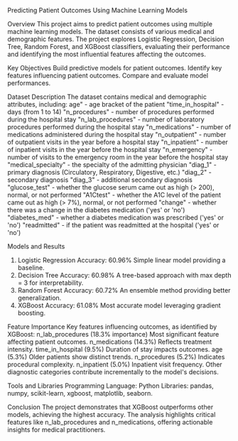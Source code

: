 Predicting Patient Outcomes Using Machine Learning Models

Overview
This project aims to predict patient outcomes using multiple machine learning models. The dataset consists of various medical and demographic features. The project explores Logistic Regression, Decision Tree, Random Forest, and XGBoost classifiers, evaluating their performance and identifying the most influential features affecting the outcomes.

Key Objectives
Build predictive models for patient outcomes.
Identify key features influencing patient outcomes.
Compare and evaluate model performances.

Dataset Description
The dataset contains medical and demographic attributes, including:
age" - age bracket of the patient
"time_in_hospital" - days (from 1 to 14)
"n_procedures" - number of procedures performed during the hospital stay
"n_lab_procedures" - number of laboratory procedures performed during the hospital stay
"n_medications" - number of medications administered during the hospital stay
"n_outpatient" - number of outpatient visits in the year before a hospital stay
"n_inpatient" - number of inpatient visits in the year before the hospital stay
"n_emergency" - number of visits to the emergency room in the year before the hospital stay
"medical_specialty" - the specialty of the admitting physician
"diag_1" - primary diagnosis (Circulatory, Respiratory, Digestive, etc.)
"diag_2" - secondary diagnosis
"diag_3" - additional secondary diagnosis
"glucose_test" - whether the glucose serum came out as high (> 200), normal, or not performed
"A1Ctest" - whether the A1C level of the patient came out as high (> 7%), normal, or not performed
"change" - whether there was a change in the diabetes medication ('yes' or 'no')
"diabetes_med" - whether a diabetes medication was prescribed ('yes' or 'no')
"readmitted" - if the patient was readmitted at the hospital ('yes' or 'no')

Models and Results
1. Logistic Regression
Accuracy: 60.96%
Simple linear model providing a baseline.
2. Decision Tree
Accuracy: 60.98%
A tree-based approach with max depth = 3 for interpretability.
3. Random Forest
Accuracy: 60.72%
An ensemble method providing better generalization.
4. XGBoost
Accuracy: 61.08%
Most accurate model leveraging gradient boosting.

Feature Importance
Key features influencing outcomes, as identified by XGBoost:
n_lab_procedures (18.3% importance)
Most significant feature affecting patient outcomes.
n_medications (14.3%)
Reflects treatment intensity.
time_in_hospital (9.5%)
Duration of stay impacts outcomes.
age (5.3%)
Older patients show distinct trends.
n_procedures (5.2%)
Indicates procedural complexity.
n_inpatient (5.0%)
Inpatient visit frequency.
Other diagnostic categories contribute incrementally to the model's decisions.

Tools and Libraries
Programming Language: Python
Libraries: pandas, numpy, scikit-learn, xgboost, matplotlib, seaborn.

Conclusion
The project demonstrates that XGBoost outperforms other models, achieving the highest accuracy. The analysis highlights critical features like n_lab_procedures and n_medications, offering actionable insights for medical practitioners.
